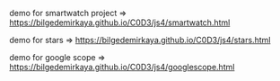 demo for smartwatch project => https://bilgedemirkaya.github.io/C0D3/js4/smartwatch.html

demo for stars => https://bilgedemirkaya.github.io/C0D3/js4/stars.html

demo for google scope => https://bilgedemirkaya.github.io/C0D3/js4/googlescope.html